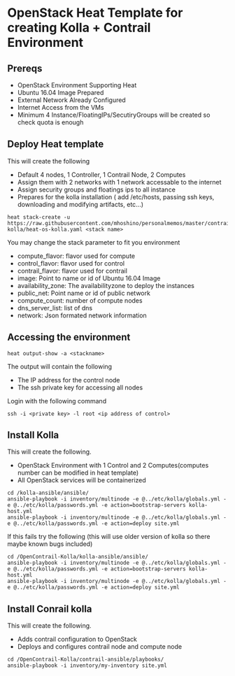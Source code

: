 # OpenStack Heat Template for creating Kolla + Contrail Environment
## Prereqs
- OpenStack Environment Supporting Heat
- Ubuntu 16.04 Image Prepared
- External Network Already Configured
- Internet Access from the VMs
- Minimum 4 Instance/FloatingIPs/SecutiryGroups will be created so check quota is enough
## Deploy Heat template
This will create the following
- Default 4 nodes, 1 Controller, 1 Contrail Node, 2 Computes
- Assign them with 2 networks with 1 network accessable to the internet
- Assign security groups and floatings ips to all instance
- Prepares for the kolla installation ( add /etc/hosts, passing ssh keys, downloading and modifying artifacts, etc...) 
```
heat stack-create -u https://raw.githubusercontent.com/mhoshino/personalmemos/master/contrail-kolla/heat-os-kolla.yaml <stack name>
```
You may change the stack parameter to fit you environment
- compute_flavor: flavor used for compute
- control_flavor: flavor used for control
- contrail_flavor: flavor used for contrail
- image: Point to name or id of Ubuntu 16.04 Image
- availability_zone: The availabilityzone to deploy the instances
- public_net: Point name or id of public network
- compute_count: number of compute nodes
- dns_server_list: list of dns 
- network: Json formated network information
## Accessing the environment
```
heat output-show -a <stackname>
```
The output will contain the following
- The IP address for the control node
- The ssh private key for accessing all nodes

Login with the following command
```
ssh -i <private key> -l root <ip address of control>
```

## Install Kolla
This will create the following.
- OpenStack Environment with 1 Control and 2 Computes(computes number can be modified in heat template)
- All OpenStack services will be containerized
```
cd /kolla-ansible/ansible/
ansible-playbook -i inventory/multinode -e @../etc/kolla/globals.yml -e @../etc/kolla/passwords.yml -e action=bootstrap-servers kolla-host.yml
ansible-playbook -i inventory/multinode -e @../etc/kolla/globals.yml -e @../etc/kolla/passwords.yml -e action=deploy site.yml
```
If this fails try the following (this will use older version of kolla so there maybe known bugs included)

```
cd /OpenContrail-Kolla/kolla-ansible/ansible/
ansible-playbook -i inventory/multinode -e @../etc/kolla/globals.yml -e @../etc/kolla/passwords.yml -e action=bootstrap-servers kolla-host.yml
ansible-playbook -i inventory/multinode -e @../etc/kolla/globals.yml -e @../etc/kolla/passwords.yml -e action=deploy site.yml
```
## Install Conrail kolla
This will create the following.
- Adds contrail configuration to OpenStack
- Deploys and configures contrail node and compute node
```
cd /OpenContrail-Kolla/contrail-ansible/playbooks/
ansible-playbook -i inventory/my-inventory site.yml
```
